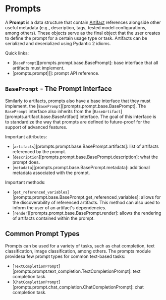 # Prompts

A **Prompt** is a data structure that contain [Artifact](./artifacts.md) references alongside other useful metadata (e.g., description, tags, tested model configurations, among others).
These objects serve as the final object that the user creates to define the prompt for a certain usage type or task.
Artifacts can be serialized and deserialized using Pydantic 2 idioms.

Quick links:

* [`BasePrompt`][prompts.prompt.base.BasePrompt]: base interface that all artifacts must implement.
* [prompts.prompt][]: prompt API reference.

## `BasePrompt` - The Prompt Interface

Similarly to artifacts, prompts also have a base interface that they must implement, the [`BasePrompt`][prompts.prompt.base.BasePrompt].
The `BasePrompt` interface also inherits from the [`BaseArtifact`][prompts.artifact.base.BaseArtifact] interface.
The goal of this interface is to standardize the way that prompts are defined to future-proof for the support of advanced features.

Important attributes:

* [`artifacts`][prompts.prompt.base.BasePrompt.artifacts]: list of artifacts referenced by the prompt.
* [`description`][prompts.prompt.base.BasePrompt.description]: what the prompt does.
* [`metadata`][prompts.prompt.base.BasePrompt.metadata]: additional metadata associated with the prompt.

Important methods:

* [`get_referenced_variables`][prompts.prompt.base.BasePrompt.get_referenced_variables]: allows for the discoverability of referenced artifacts.
This method can also used to inform the user of an artifact's dependencies.
* [`render`][prompts.prompt.base.BasePrompt.render]: allows the rendering of artifacts contained within the prompt.

## Common Prompt Types

Prompts can be used for a variety of tasks, such as chat completion, text classification, image classification, among others.
The prompts module providesa few prompt types for common text-based tasks:

* [`TextCompletionPrompt`][prompts.prompt.text_completion.TextCompletionPrompt]: text completion task.
* [`ChatCompletionPrompt`][prompts.prompt.chat_completion.ChatCompletionPrompt]: chat completion task.
